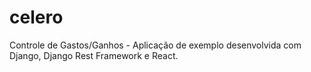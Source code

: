 # celero
Controle de Gastos/Ganhos - Aplicação de exemplo desenvolvida com Django, Django Rest Framework e React.

